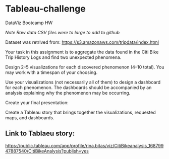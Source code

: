 # Tableau-challenge
DataViz Bootcamp HW

*Note Raw data CSV files were to large to add to github*

Dataset was retrived from: https://s3.amazonaws.com/tripdata/index.html

Your task in this assignment is to aggregate the data found in the Citi Bike Trip History Logs and find two unexpected phenomena.

Design 2–5 visualizations for each discovered phenomenon (4–10 total). You may work with a timespan of your choosing. 

Use your visualizations (not necessarily all of them) to design a dashboard for each phenomenon. The dashboards should be accompanied by an analysis explaining why the phenomenon may be occurring.

Create your final presentation:

Create a Tableau story that brings together the visualizations, requested maps, and dashboards.

## Link to Tablaeu story:
https://public.tableau.com/app/profile/rina.bitas/viz/CitiBikeanalysis_16879947887540/CitiBikeAnalysis?publish=yes

